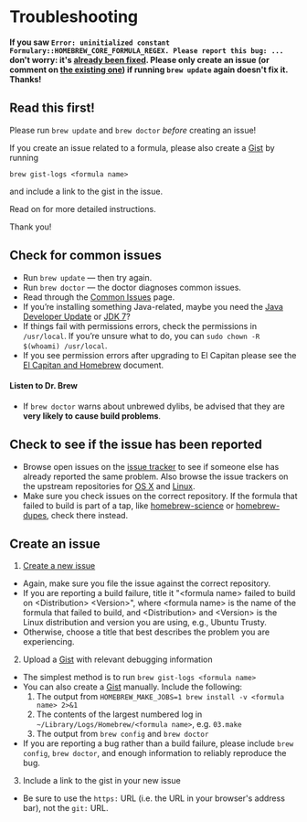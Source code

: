 # Troubleshooting
**If you saw `Error: uninitialized constant Formulary::HOMEBREW_CORE_FORMULA_REGEX. Please report this bug: ...` don't worry: it's [already been fixed](https://github.com/Homebrew/homebrew/commit/ac5707c37470c25583d8fb712bf5dc04ab91db4b). Please only create an issue (or comment on [the existing one](https://github.com/Homebrew/homebrew/issues/42553)) if running `brew update` again doesn't fix it. Thanks!**

## Read this first!

Please run `brew update` and `brew doctor` *before* creating an issue!

If you create an issue related to a formula, please also create a [Gist][] by running

```
brew gist-logs <formula name>
```

and include a link to the gist in the issue.

Read on for more detailed instructions.

Thank you!

## Check for common issues
* Run `brew update` — then try again.
* Run `brew doctor` — the doctor diagnoses common issues.
* Read through the [Common Issues](Common-Issues.md) page.
* If you’re installing something Java-related, maybe you need the [Java Developer Update][] or [JDK 7][]?
* If things fail with permissions errors, check the permissions in `/usr/local`. If you’re unsure what to do, you can `sudo chown -R $(whoami) /usr/local`.
* If you see permission errors after upgrading to El Capitan please see the [El Capitan and Homebrew](El_Capitan_and_Homebrew.md) document.

#### Listen to Dr. Brew

* If `brew doctor` warns about unbrewed dylibs, be advised that they are **very likely to cause build problems**.

## Check to see if the issue has been reported
* Browse open issues on the [issue tracker](https://github.com/SuperNEMO-DBD/Cadfaelbrew/issues) to see if someone else has already reported the same problem. Also browse the issue trackers on the upstream repositories for [OS X](https://github.com/Homebrew/homebrew/issues) and [Linux](https://github.com/Homebrew/linuxbrew/issues).
* Make sure you check issues on the correct repository. If the formula that failed to build is part of a tap, like [homebrew-science](https://github.com/Homebrew/homebrew-science) or [homebrew-dupes](https://github.com/Homebrew/homebrew-dupes), check there instead.

## Create an issue

1. [Create a new issue](https://github.com/SuperNEMO-DBD/Cadfaelbrew/issues/new)
  * Again, make sure you file the issue against the correct repository.
  * If you are reporting a build failure, title it "\<formula name> failed to build on \<Distribution> \<Version>", where \<formula name> is the name of the formula that failed to build, and \<Distribution> and \<Version> is the Linux distribution and version you are using, e.g., Ubuntu Trusty.
  * Otherwise, choose a title that best describes the problem you are experiencing.

2. Upload a [Gist][] with relevant debugging information
  * The simplest method is to run `brew gist-logs <formula name>`
  * You can also create a [Gist][] manually. Include the following:
     1. The output from `HOMEBREW_MAKE_JOBS=1 brew install -v <formula name> 2>&1`
     2. The contents of the largest numbered log in `~/Library/Logs/Homebrew/<formula name>`, e.g. `03.make`
     3. The output from `brew config` and `brew doctor`
  * If you are reporting a bug rather than a build failure, please include `brew config`, `brew doctor`, and enough information to reliably reproduce the bug.

3. Include a link to the gist in your new issue
  * Be sure to use the `https:` URL (i.e. the URL in your browser's address bar), not the `git:` URL.

[Gist]:https://gist.github.com
[Apple Developer]:https://developer.apple.com/downloads
[Java Developer Update]:https://support.apple.com/kb/DL1572
[JDK 7]:https://docs.oracle.com/javase/7/docs/webnotes/install/mac/mac-install-faq.html
